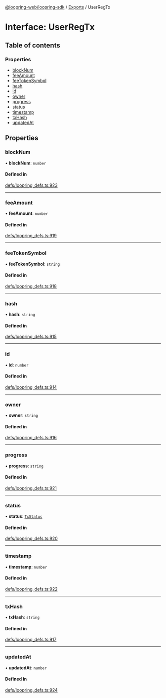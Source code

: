 [@loopring-web/loopring-sdk](../README.md) / [Exports](../modules.md) / UserRegTx

# Interface: UserRegTx

## Table of contents

### Properties

- [blockNum](UserRegTx.md#blocknum)
- [feeAmount](UserRegTx.md#feeamount)
- [feeTokenSymbol](UserRegTx.md#feetokensymbol)
- [hash](UserRegTx.md#hash)
- [id](UserRegTx.md#id)
- [owner](UserRegTx.md#owner)
- [progress](UserRegTx.md#progress)
- [status](UserRegTx.md#status)
- [timestamp](UserRegTx.md#timestamp)
- [txHash](UserRegTx.md#txhash)
- [updatedAt](UserRegTx.md#updatedat)

## Properties

### blockNum

• **blockNum**: `number`

#### Defined in

[defs/loopring_defs.ts:923](https://github.com/Loopring/loopring_sdk/blob/f91f904/src/defs/loopring_defs.ts#L923)

___

### feeAmount

• **feeAmount**: `number`

#### Defined in

[defs/loopring_defs.ts:919](https://github.com/Loopring/loopring_sdk/blob/f91f904/src/defs/loopring_defs.ts#L919)

___

### feeTokenSymbol

• **feeTokenSymbol**: `string`

#### Defined in

[defs/loopring_defs.ts:918](https://github.com/Loopring/loopring_sdk/blob/f91f904/src/defs/loopring_defs.ts#L918)

___

### hash

• **hash**: `string`

#### Defined in

[defs/loopring_defs.ts:915](https://github.com/Loopring/loopring_sdk/blob/f91f904/src/defs/loopring_defs.ts#L915)

___

### id

• **id**: `number`

#### Defined in

[defs/loopring_defs.ts:914](https://github.com/Loopring/loopring_sdk/blob/f91f904/src/defs/loopring_defs.ts#L914)

___

### owner

• **owner**: `string`

#### Defined in

[defs/loopring_defs.ts:916](https://github.com/Loopring/loopring_sdk/blob/f91f904/src/defs/loopring_defs.ts#L916)

___

### progress

• **progress**: `string`

#### Defined in

[defs/loopring_defs.ts:921](https://github.com/Loopring/loopring_sdk/blob/f91f904/src/defs/loopring_defs.ts#L921)

___

### status

• **status**: [`TxStatus`](../enums/TxStatus.md)

#### Defined in

[defs/loopring_defs.ts:920](https://github.com/Loopring/loopring_sdk/blob/f91f904/src/defs/loopring_defs.ts#L920)

___

### timestamp

• **timestamp**: `number`

#### Defined in

[defs/loopring_defs.ts:922](https://github.com/Loopring/loopring_sdk/blob/f91f904/src/defs/loopring_defs.ts#L922)

___

### txHash

• **txHash**: `string`

#### Defined in

[defs/loopring_defs.ts:917](https://github.com/Loopring/loopring_sdk/blob/f91f904/src/defs/loopring_defs.ts#L917)

___

### updatedAt

• **updatedAt**: `number`

#### Defined in

[defs/loopring_defs.ts:924](https://github.com/Loopring/loopring_sdk/blob/f91f904/src/defs/loopring_defs.ts#L924)
